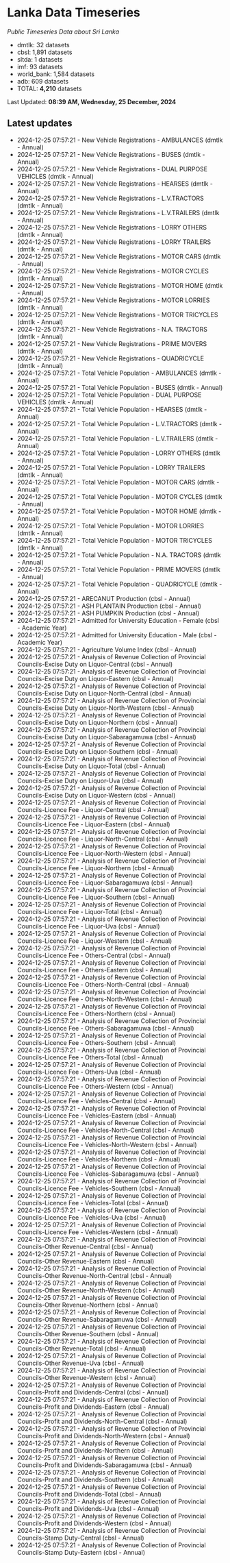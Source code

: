 # Lanka Data Timeseries
*Public Timeseries Data about Sri Lanka*

* dmtlk: 32 datasets
* cbsl: 1,891 datasets
* sltda: 1 datasets
* imf: 93 datasets
* world_bank: 1,584 datasets
* adb: 609 datasets
* TOTAL: **4,210** datasets

Last Updated: **08:39 AM, Wednesday, 25 December, 2024**

## Latest updates

* 2024-12-25 07:57:21 - New Vehicle Registrations - AMBULANCES (dmtlk - Annual)
* 2024-12-25 07:57:21 - New Vehicle Registrations - BUSES (dmtlk - Annual)
* 2024-12-25 07:57:21 - New Vehicle Registrations - DUAL PURPOSE VEHICLES (dmtlk - Annual)
* 2024-12-25 07:57:21 - New Vehicle Registrations - HEARSES (dmtlk - Annual)
* 2024-12-25 07:57:21 - New Vehicle Registrations - L.V.TRACTORS (dmtlk - Annual)
* 2024-12-25 07:57:21 - New Vehicle Registrations - L.V.TRAILERS (dmtlk - Annual)
* 2024-12-25 07:57:21 - New Vehicle Registrations - LORRY OTHERS (dmtlk - Annual)
* 2024-12-25 07:57:21 - New Vehicle Registrations - LORRY TRAILERS (dmtlk - Annual)
* 2024-12-25 07:57:21 - New Vehicle Registrations - MOTOR CARS (dmtlk - Annual)
* 2024-12-25 07:57:21 - New Vehicle Registrations - MOTOR CYCLES (dmtlk - Annual)
* 2024-12-25 07:57:21 - New Vehicle Registrations - MOTOR HOME (dmtlk - Annual)
* 2024-12-25 07:57:21 - New Vehicle Registrations - MOTOR LORRIES (dmtlk - Annual)
* 2024-12-25 07:57:21 - New Vehicle Registrations - MOTOR TRICYCLES (dmtlk - Annual)
* 2024-12-25 07:57:21 - New Vehicle Registrations - N.A. TRACTORS (dmtlk - Annual)
* 2024-12-25 07:57:21 - New Vehicle Registrations - PRIME MOVERS (dmtlk - Annual)
* 2024-12-25 07:57:21 - New Vehicle Registrations - QUADRICYCLE (dmtlk - Annual)
* 2024-12-25 07:57:21 - Total Vehicle Population - AMBULANCES (dmtlk - Annual)
* 2024-12-25 07:57:21 - Total Vehicle Population - BUSES (dmtlk - Annual)
* 2024-12-25 07:57:21 - Total Vehicle Population - DUAL PURPOSE VEHICLES (dmtlk - Annual)
* 2024-12-25 07:57:21 - Total Vehicle Population - HEARSES (dmtlk - Annual)
* 2024-12-25 07:57:21 - Total Vehicle Population - L.V.TRACTORS (dmtlk - Annual)
* 2024-12-25 07:57:21 - Total Vehicle Population - L.V.TRAILERS (dmtlk - Annual)
* 2024-12-25 07:57:21 - Total Vehicle Population - LORRY OTHERS (dmtlk - Annual)
* 2024-12-25 07:57:21 - Total Vehicle Population - LORRY TRAILERS (dmtlk - Annual)
* 2024-12-25 07:57:21 - Total Vehicle Population - MOTOR CARS (dmtlk - Annual)
* 2024-12-25 07:57:21 - Total Vehicle Population - MOTOR CYCLES (dmtlk - Annual)
* 2024-12-25 07:57:21 - Total Vehicle Population - MOTOR HOME (dmtlk - Annual)
* 2024-12-25 07:57:21 - Total Vehicle Population - MOTOR LORRIES (dmtlk - Annual)
* 2024-12-25 07:57:21 - Total Vehicle Population - MOTOR TRICYCLES (dmtlk - Annual)
* 2024-12-25 07:57:21 - Total Vehicle Population - N.A. TRACTORS (dmtlk - Annual)
* 2024-12-25 07:57:21 - Total Vehicle Population - PRIME MOVERS (dmtlk - Annual)
* 2024-12-25 07:57:21 - Total Vehicle Population - QUADRICYCLE (dmtlk - Annual)
* 2024-12-25 07:57:21 - ARECANUT Production (cbsl - Annual)
* 2024-12-25 07:57:21 - ASH PLANTAIN Production (cbsl - Annual)
* 2024-12-25 07:57:21 - ASH PUMPKIN Production (cbsl - Annual)
* 2024-12-25 07:57:21 - Admitted for University Education - Female (cbsl - Academic Year)
* 2024-12-25 07:57:21 - Admitted for University Education - Male (cbsl - Academic Year)
* 2024-12-25 07:57:21 - Agriculture Volume Index (cbsl - Annual)
* 2024-12-25 07:57:21 - Analysis of Revenue Collection of Provincial Councils-Excise Duty on Liquor-Central (cbsl - Annual)
* 2024-12-25 07:57:21 - Analysis of Revenue Collection of Provincial Councils-Excise Duty on Liquor-Eastern (cbsl - Annual)
* 2024-12-25 07:57:21 - Analysis of Revenue Collection of Provincial Councils-Excise Duty on Liquor-North-Central (cbsl - Annual)
* 2024-12-25 07:57:21 - Analysis of Revenue Collection of Provincial Councils-Excise Duty on Liquor-North-Western (cbsl - Annual)
* 2024-12-25 07:57:21 - Analysis of Revenue Collection of Provincial Councils-Excise Duty on Liquor-Northern (cbsl - Annual)
* 2024-12-25 07:57:21 - Analysis of Revenue Collection of Provincial Councils-Excise Duty on Liquor-Sabaragamuwa (cbsl - Annual)
* 2024-12-25 07:57:21 - Analysis of Revenue Collection of Provincial Councils-Excise Duty on Liquor-Southern (cbsl - Annual)
* 2024-12-25 07:57:21 - Analysis of Revenue Collection of Provincial Councils-Excise Duty on Liquor-Total (cbsl - Annual)
* 2024-12-25 07:57:21 - Analysis of Revenue Collection of Provincial Councils-Excise Duty on Liquor-Uva (cbsl - Annual)
* 2024-12-25 07:57:21 - Analysis of Revenue Collection of Provincial Councils-Excise Duty on Liquor-Western (cbsl - Annual)
* 2024-12-25 07:57:21 - Analysis of Revenue Collection of Provincial Councils-Licence Fee - Liquor-Central (cbsl - Annual)
* 2024-12-25 07:57:21 - Analysis of Revenue Collection of Provincial Councils-Licence Fee - Liquor-Eastern (cbsl - Annual)
* 2024-12-25 07:57:21 - Analysis of Revenue Collection of Provincial Councils-Licence Fee - Liquor-North-Central (cbsl - Annual)
* 2024-12-25 07:57:21 - Analysis of Revenue Collection of Provincial Councils-Licence Fee - Liquor-North-Western (cbsl - Annual)
* 2024-12-25 07:57:21 - Analysis of Revenue Collection of Provincial Councils-Licence Fee - Liquor-Northern (cbsl - Annual)
* 2024-12-25 07:57:21 - Analysis of Revenue Collection of Provincial Councils-Licence Fee - Liquor-Sabaragamuwa (cbsl - Annual)
* 2024-12-25 07:57:21 - Analysis of Revenue Collection of Provincial Councils-Licence Fee - Liquor-Southern (cbsl - Annual)
* 2024-12-25 07:57:21 - Analysis of Revenue Collection of Provincial Councils-Licence Fee - Liquor-Total (cbsl - Annual)
* 2024-12-25 07:57:21 - Analysis of Revenue Collection of Provincial Councils-Licence Fee - Liquor-Uva (cbsl - Annual)
* 2024-12-25 07:57:21 - Analysis of Revenue Collection of Provincial Councils-Licence Fee - Liquor-Western (cbsl - Annual)
* 2024-12-25 07:57:21 - Analysis of Revenue Collection of Provincial Councils-Licence Fee - Others-Central (cbsl - Annual)
* 2024-12-25 07:57:21 - Analysis of Revenue Collection of Provincial Councils-Licence Fee - Others-Eastern (cbsl - Annual)
* 2024-12-25 07:57:21 - Analysis of Revenue Collection of Provincial Councils-Licence Fee - Others-North-Central (cbsl - Annual)
* 2024-12-25 07:57:21 - Analysis of Revenue Collection of Provincial Councils-Licence Fee - Others-North-Western (cbsl - Annual)
* 2024-12-25 07:57:21 - Analysis of Revenue Collection of Provincial Councils-Licence Fee - Others-Northern (cbsl - Annual)
* 2024-12-25 07:57:21 - Analysis of Revenue Collection of Provincial Councils-Licence Fee - Others-Sabaragamuwa (cbsl - Annual)
* 2024-12-25 07:57:21 - Analysis of Revenue Collection of Provincial Councils-Licence Fee - Others-Southern (cbsl - Annual)
* 2024-12-25 07:57:21 - Analysis of Revenue Collection of Provincial Councils-Licence Fee - Others-Total (cbsl - Annual)
* 2024-12-25 07:57:21 - Analysis of Revenue Collection of Provincial Councils-Licence Fee - Others-Uva (cbsl - Annual)
* 2024-12-25 07:57:21 - Analysis of Revenue Collection of Provincial Councils-Licence Fee - Others-Western (cbsl - Annual)
* 2024-12-25 07:57:21 - Analysis of Revenue Collection of Provincial Councils-Licence Fee - Vehicles-Central (cbsl - Annual)
* 2024-12-25 07:57:21 - Analysis of Revenue Collection of Provincial Councils-Licence Fee - Vehicles-Eastern (cbsl - Annual)
* 2024-12-25 07:57:21 - Analysis of Revenue Collection of Provincial Councils-Licence Fee - Vehicles-North-Central (cbsl - Annual)
* 2024-12-25 07:57:21 - Analysis of Revenue Collection of Provincial Councils-Licence Fee - Vehicles-North-Western (cbsl - Annual)
* 2024-12-25 07:57:21 - Analysis of Revenue Collection of Provincial Councils-Licence Fee - Vehicles-Northern (cbsl - Annual)
* 2024-12-25 07:57:21 - Analysis of Revenue Collection of Provincial Councils-Licence Fee - Vehicles-Sabaragamuwa (cbsl - Annual)
* 2024-12-25 07:57:21 - Analysis of Revenue Collection of Provincial Councils-Licence Fee - Vehicles-Southern (cbsl - Annual)
* 2024-12-25 07:57:21 - Analysis of Revenue Collection of Provincial Councils-Licence Fee - Vehicles-Total (cbsl - Annual)
* 2024-12-25 07:57:21 - Analysis of Revenue Collection of Provincial Councils-Licence Fee - Vehicles-Uva (cbsl - Annual)
* 2024-12-25 07:57:21 - Analysis of Revenue Collection of Provincial Councils-Licence Fee - Vehicles-Western (cbsl - Annual)
* 2024-12-25 07:57:21 - Analysis of Revenue Collection of Provincial Councils-Other Revenue-Central (cbsl - Annual)
* 2024-12-25 07:57:21 - Analysis of Revenue Collection of Provincial Councils-Other Revenue-Eastern (cbsl - Annual)
* 2024-12-25 07:57:21 - Analysis of Revenue Collection of Provincial Councils-Other Revenue-North-Central (cbsl - Annual)
* 2024-12-25 07:57:21 - Analysis of Revenue Collection of Provincial Councils-Other Revenue-North-Western (cbsl - Annual)
* 2024-12-25 07:57:21 - Analysis of Revenue Collection of Provincial Councils-Other Revenue-Northern (cbsl - Annual)
* 2024-12-25 07:57:21 - Analysis of Revenue Collection of Provincial Councils-Other Revenue-Sabaragamuwa (cbsl - Annual)
* 2024-12-25 07:57:21 - Analysis of Revenue Collection of Provincial Councils-Other Revenue-Southern (cbsl - Annual)
* 2024-12-25 07:57:21 - Analysis of Revenue Collection of Provincial Councils-Other Revenue-Total (cbsl - Annual)
* 2024-12-25 07:57:21 - Analysis of Revenue Collection of Provincial Councils-Other Revenue-Uva (cbsl - Annual)
* 2024-12-25 07:57:21 - Analysis of Revenue Collection of Provincial Councils-Other Revenue-Western (cbsl - Annual)
* 2024-12-25 07:57:21 - Analysis of Revenue Collection of Provincial Councils-Profit and Dividends-Central (cbsl - Annual)
* 2024-12-25 07:57:21 - Analysis of Revenue Collection of Provincial Councils-Profit and Dividends-Eastern (cbsl - Annual)
* 2024-12-25 07:57:21 - Analysis of Revenue Collection of Provincial Councils-Profit and Dividends-North-Central (cbsl - Annual)
* 2024-12-25 07:57:21 - Analysis of Revenue Collection of Provincial Councils-Profit and Dividends-North-Western (cbsl - Annual)
* 2024-12-25 07:57:21 - Analysis of Revenue Collection of Provincial Councils-Profit and Dividends-Northern (cbsl - Annual)
* 2024-12-25 07:57:21 - Analysis of Revenue Collection of Provincial Councils-Profit and Dividends-Sabaragamuwa (cbsl - Annual)
* 2024-12-25 07:57:21 - Analysis of Revenue Collection of Provincial Councils-Profit and Dividends-Southern (cbsl - Annual)
* 2024-12-25 07:57:21 - Analysis of Revenue Collection of Provincial Councils-Profit and Dividends-Total (cbsl - Annual)
* 2024-12-25 07:57:21 - Analysis of Revenue Collection of Provincial Councils-Profit and Dividends-Uva (cbsl - Annual)
* 2024-12-25 07:57:21 - Analysis of Revenue Collection of Provincial Councils-Profit and Dividends-Western (cbsl - Annual)
* 2024-12-25 07:57:21 - Analysis of Revenue Collection of Provincial Councils-Stamp Duty-Central (cbsl - Annual)
* 2024-12-25 07:57:21 - Analysis of Revenue Collection of Provincial Councils-Stamp Duty-Eastern (cbsl - Annual)